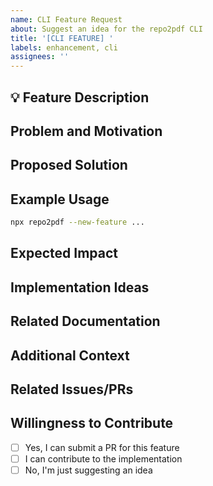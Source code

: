 ```yaml
---
name: CLI Feature Request
about: Suggest an idea for the repo2pdf CLI
title: '[CLI FEATURE] '
labels: enhancement, cli
assignees: ''
---
```


## 💡 Feature Description
<!-- Provide a clear and concise description of the feature you'd like to see in the CLI. 
     What problem does it solve? How would it work? -->

## Problem and Motivation
<!-- Describe the problem you're trying to solve or the limitation you're facing with the current CLI.
     Why is this feature important? What use cases does it address? -->

## Proposed Solution
<!-- Describe your proposed solution and how it addresses the problem.
     Be as specific as possible about how you envision this feature working. -->

## Example Usage
<!-- Provide an example of how the new feature would be used in the CLI. 
     Show the command(s) and expected output if applicable. -->
```bash
npx repo2pdf --new-feature ...
```

## Expected Impact
<!-- Describe the expected impact of this feature on the CLI's functionality and user experience.
     How will it improve the tool? Who will benefit from this feature? -->

## Implementation Ideas
<!-- If you have any ideas on how this feature could be implemented, share them here.
     This could include technical details, potential challenges, or integration points. -->

## Related Documentation
<!-- If this feature requires documentation changes, describe them here.
     What new documentation would be needed? What existing docs would need updates? -->

## Additional Context
<!-- Add any other context, use cases, or benefits of this CLI feature here.
     Include any relevant background information or links to related issues. -->

## Related Issues/PRs
<!-- Link any related issues or pull requests.
     Use the format #123 to link to other issues or PRs. -->

## Willingness to Contribute
<!-- Are you willing to submit a PR for this feature? Choose one of the following: -->
- [ ] Yes, I can submit a PR for this feature
- [ ] I can contribute to the implementation
- [ ] No, I'm just suggesting an idea
